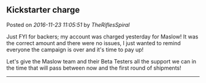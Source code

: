 ## Kickstarter charge
Posted on *2016-11-23 11:05:51* by *TheRiflesSpiral*

Just FYI for backers; my account was charged yesterday for Maslow! It was the correct amount and there were no issues, I just wanted to remind everyone the campaign is over and it's time to pay up!

Let's give the Maslow team and their Beta Testers all the support we can in the time that will pass between now and the first round of shipments!

---

